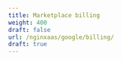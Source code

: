```yaml
---
title: Marketplace billing
weight: 400
draft: false
url: /nginxaas/google/billing/
draft: true
---
```

